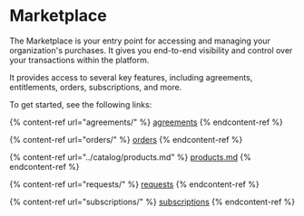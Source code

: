 # Marketplace

The Marketplace is your entry point for accessing and managing your organization's purchases. It gives you end-to-end visibility and control over your transactions within the platform.

It provides access to several key features, including agreements, entitlements, orders, subscriptions, and more.&#x20;

To get started, see the following links:

{% content-ref url="agreements/" %}
[agreements](agreements/)
{% endcontent-ref %}

{% content-ref url="orders/" %}
[orders](orders/)
{% endcontent-ref %}

{% content-ref url="../catalog/products.md" %}
[products.md](../catalog/products.md)
{% endcontent-ref %}

{% content-ref url="requests/" %}
[requests](requests/)
{% endcontent-ref %}

{% content-ref url="subscriptions/" %}
[subscriptions](subscriptions/)
{% endcontent-ref %}

